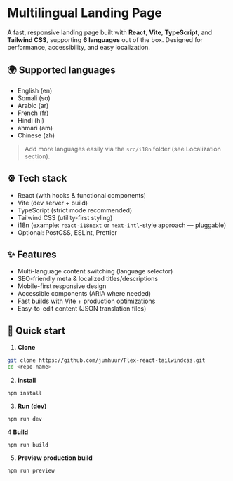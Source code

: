 # Multilingual Landing Page

A fast, responsive landing page built with **React**, **Vite**, **TypeScript**, and **Tailwind CSS**, supporting **6 languages** out of the box. Designed for performance, accessibility, and easy localization.

## 🌍 Supported languages

- English (en)
- Somali (so)
- Arabic (ar)
- French (fr)
- Hindi (hi)
- ahmari (am)
- Chinese (zh)

> Add more languages easily via the `src/i18n` folder (see Localization section).

## ⚙️ Tech stack

- React (with hooks & functional components)
- Vite (dev server + build)
- TypeScript (strict mode recommended)
- Tailwind CSS (utility-first styling)
- i18n (example: `react-i18next` or `next-intl`-style approach — pluggable)
- Optional: PostCSS, ESLint, Prettier

## ✨ Features

- Multi-language content switching (language selector)
- SEO-friendly meta & localized titles/descriptions
- Mobile-first responsive design
- Accessible components (ARIA where needed)
- Fast builds with Vite + production optimizations
- Easy-to-edit content (JSON translation files)

## 🚀 Quick start

1. **Clone**

```bash
git clone https://github.com/jumhuur/Flex-react-tailwindcss.git
cd <repo-name>
```

2. **install**

```
npm install
```

3. **Run (dev)**

```
npm run dev
```

4 **Build**

```
npm run build
```

5. **Preview production build**

```
npm run preview

```
